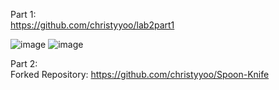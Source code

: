 Part 1:</br>
https://github.com/christyyoo/lab2part1</br>

![image](https://user-images.githubusercontent.com/60198697/150716866-a800e6b5-f7bb-4ae8-a215-a43b53ec09ac.png)
![image](https://user-images.githubusercontent.com/60198697/150718316-93ff910d-efc3-450f-ac87-d86d15a2c4e9.png)

Part 2:</br>
Forked Repository: https://github.com/christyyoo/Spoon-Knife</br>
